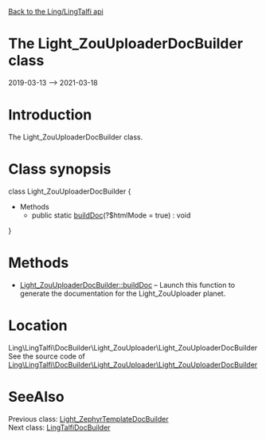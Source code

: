 [Back to the Ling/LingTalfi api](https://github.com/lingtalfi/LingTalfi/blob/master/doc/api/Ling/LingTalfi.md)



The Light_ZouUploaderDocBuilder class
================
2019-03-13 --> 2021-03-18






Introduction
============

The Light_ZouUploaderDocBuilder class.



Class synopsis
==============


class <span class="pl-k">Light_ZouUploaderDocBuilder</span>  {

- Methods
    - public static [buildDoc](https://github.com/lingtalfi/LingTalfi/blob/master/doc/api/Ling/LingTalfi/DocBuilder/Light_ZouUploader/Light_ZouUploaderDocBuilder/buildDoc.md)(?$htmlMode = true) : void

}






Methods
==============

- [Light_ZouUploaderDocBuilder::buildDoc](https://github.com/lingtalfi/LingTalfi/blob/master/doc/api/Ling/LingTalfi/DocBuilder/Light_ZouUploader/Light_ZouUploaderDocBuilder/buildDoc.md) &ndash; Launch this function to generate the documentation for the Light_ZouUploader planet.





Location
=============
Ling\LingTalfi\DocBuilder\Light_ZouUploader\Light_ZouUploaderDocBuilder<br>
See the source code of [Ling\LingTalfi\DocBuilder\Light_ZouUploader\Light_ZouUploaderDocBuilder](https://github.com/lingtalfi/LingTalfi/blob/master/DocBuilder/Light_ZouUploader/Light_ZouUploaderDocBuilder.php)



SeeAlso
==============
Previous class: [Light_ZephyrTemplateDocBuilder](https://github.com/lingtalfi/LingTalfi/blob/master/doc/api/Ling/LingTalfi/DocBuilder/Light_ZephyrTemplate/Light_ZephyrTemplateDocBuilder.md)<br>Next class: [LingTalfiDocBuilder](https://github.com/lingtalfi/LingTalfi/blob/master/doc/api/Ling/LingTalfi/DocBuilder/LingTalfi/LingTalfiDocBuilder.md)<br>
